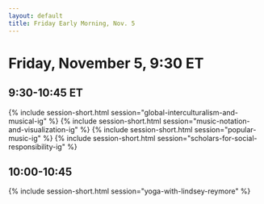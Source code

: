 ```yaml
---
layout: default
title: Friday Early Morning, Nov. 5
---
```


# Friday, November 5, 9:30 ET


## 9:30-10:45 ET

{% include session-short.html session="global-interculturalism-and-musical-ig" %}
{% include session-short.html session="music-notation-and-visualization-ig" %}
{% include session-short.html session="popular-music-ig" %}
{% include session-short.html session="scholars-for-social-responsibility-ig" %}


## 10:00-10:45
{% include session-short.html session="yoga-with-lindsey-reymore" %}

